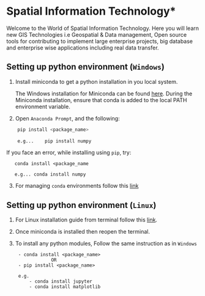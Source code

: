 # Spatial Information Technology*	
Welcome to the World of Spatial Information Technology. Here you will learn new GIS Technologies i.e Geospatial & Data management, Open source tools for contributing to implement large enterprise projects, big database and enterprise wise applications including real data transfer.

## Setting up python environment (`Windows`)

1. Install miniconda to get a python installation in you local system.

   The Windows installation for Miniconda can be found [here](https://repo.anaconda.com/miniconda/Miniconda3-latest-Windows-x86_64.exe).
   During the Miniconda installation, ensure that conda is added to the local PATH environment variable.
   
2. Open `Anaconda Prompt`, and the following:
  ```bash
      pip install <package_name>
      
      e.g...    pip install numpy
  ```
   If you face an error, while installing using `pip`, try:  
   ```
      conda install <package_name
      
      e.g... conda install numpy
   ```
   
 3.  For managing `conda` environments follow this [link](https://docs.conda.io/projects/conda/en/latest/user-guide/tasks/manage-environments.html)
      

## Setting up python environment (`Linux`)

1. For Linux installation guide from terminal follow this [link](https://docs.conda.io/projects/conda/en/latest/user-guide/install/linux.html).

2. Once miniconda is installed then reopen the terminal.

3. To install any python modules, Follow the same instruction as in `Windows`

        - conda install <package_name> 
                    OR
        - pip install <package_name>

        e.g.
            - conda install jupyter
            - conda install matplotlib

  
